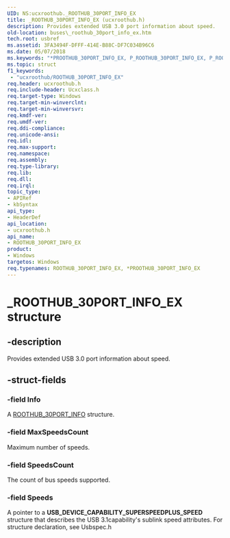 ```yaml
---
UID: NS:ucxroothub._ROOTHUB_30PORT_INFO_EX
title: _ROOTHUB_30PORT_INFO_EX (ucxroothub.h)
description: Provides extended USB 3.0 port information about speed.
old-location: buses\_roothub_30port_info_ex.htm
tech.root: usbref
ms.assetid: 3FA3494F-DFFF-414E-B88C-DF7C034B96C6
ms.date: 05/07/2018
ms.keywords: "*PROOTHUB_30PORT_INFO_EX, P_ROOTHUB_30PORT_INFO_EX, P_ROOTHUB_30PORT_INFO_EX structure pointer [Buses], ROOTHUB_30PORT_INFO_EX, ROOTHUB_30PORT_INFO_EX structure [Buses], _ROOTHUB_30PORT_INFO_EX, buses._roothub_30port_info_ex, ucxroothub/P_ROOTHUB_30PORT_INFO_EX, ucxroothub/_ROOTHUB_30PORT_INFO_EX"
ms.topic: struct
f1_keywords:
 - "ucxroothub/ROOTHUB_30PORT_INFO_EX"
req.header: ucxroothub.h
req.include-header: Ucxclass.h
req.target-type: Windows
req.target-min-winverclnt: 
req.target-min-winversvr: 
req.kmdf-ver: 
req.umdf-ver: 
req.ddi-compliance: 
req.unicode-ansi: 
req.idl: 
req.max-support: 
req.namespace: 
req.assembly: 
req.type-library: 
req.lib: 
req.dll: 
req.irql: 
topic_type:
- APIRef
- kbSyntax
api_type:
- HeaderDef
api_location:
- ucxroothub.h
api_name:
- ROOTHUB_30PORT_INFO_EX
product:
- Windows
targetos: Windows
req.typenames: ROOTHUB_30PORT_INFO_EX, *PROOTHUB_30PORT_INFO_EX
---
```


# _ROOTHUB_30PORT_INFO_EX structure


## -description


Provides extended USB 3.0 port information about  speed.


## -struct-fields




### -field Info

A <a href="https://docs.microsoft.com/windows-hardware/drivers/ddi/ucxroothub/ns-ucxroothub-_roothub_30port_info">ROOTHUB_30PORT_INFO</a> structure.


### -field MaxSpeedsCount

Maximum number of speeds.


### -field SpeedsCount

The count of bus speeds supported.


### -field Speeds

A pointer to a <b>USB_DEVICE_CAPABILITY_SUPERSPEEDPLUS_SPEED</b> structure that describes the USB 3.1capability's sublink speed attributes. For structure declaration, see Usbspec.h

